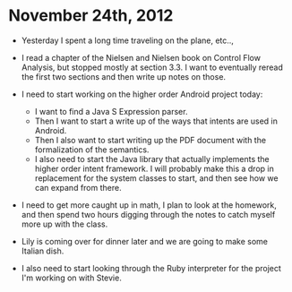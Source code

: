 November 24th, 2012
===================

- Yesterday I spent a long time traveling on the plane, etc..,

- I read a chapter of the Nielsen and Nielsen book on Control Flow
  Analysis, but stopped mostly at section 3.3.  I want to eventually
  reread the first two sections and then write up notes on those.

- I need to start working on the higher order Android project today:
  + I want to find a Java S Expression parser.
  + Then I want to start a write up of the ways that intents are 
    used in Android.
  + Then I also want to start writing up the PDF document with the 
    formalization of the semantics.
  + I also need to start the Java library that actually implements 
    the higher order intent framework.  I will probably make this a 
    drop in replacement for the system classes to start, and then 
    see how we can expand from there.
 
- I need to get more caught up in math, I plan to look at the
  homework, and then spend two hours digging through the notes to
  catch myself more up with the class.
  
- Lily is coming over for dinner later and we are going to make some
  Italian dish.

- I also need to start looking through the Ruby interpreter for the
  project I'm working on with Stevie.

